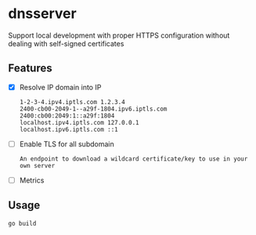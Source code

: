 # dnsserver

Support local development with proper HTTPS configuration without dealing with self-signed certificates 

## Features 

- [x] Resolve IP domain into IP
    ```HOSTS
    1-2-3-4.ipv4.iptls.com 1.2.3.4
    2400-cb00-2049-1--a29f-1804.ipv6.iptls.com 2400:cb00:2049:1::a29f:1804 
    localhost.ipv4.iptls.com 127.0.0.1
    localhost.ipv6.iptls.com ::1 
    ```

- [ ] Enable TLS for all subdomain
  ```
  An endpoint to download a wildcard certificate/key to use in your own server  
  ```
- [ ] Metrics

## Usage

```shell
go build
```